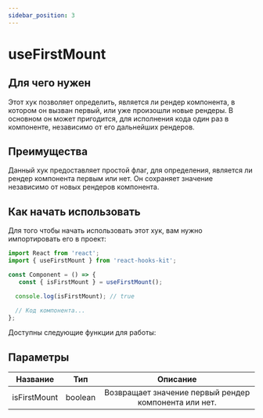 ```yaml
---
sidebar_position: 3
---
```


# useFirstMount

## Для чего нужен

Этот хук позволяет определить, является ли рендер компонента, в котором он вызван первый, или уже произошли новые рендеры. В основном он может пригодится, для исполнения кода один раз в компоненте, независимо от его дальнейших рендеров.

## Преимущества

Данный хук предоставляет простой флаг, для определения, является ли рендер компонента первым или нет. Он сохраняет значение независимо от новых рендеров компонента.

## Как начать использовать

Для того чтобы начать использовать этот хук, вам нужно импортировать его в проект:

```jsx
import React from 'react';
import { useFirstMount } from 'react-hooks-kit';

const Component = () => {
   const { isFirstMount } = useFirstMount();

  console.log(isFirstMount); // true

  // Код компонента...
};
```

Доступны следующие функции для работы:

## Параметры

| Название | Тип | Описание |
| :---: | :---: | :---: |
| isFirstMount | boolean | Возвращает значение первый рендер компонента или нет. |
